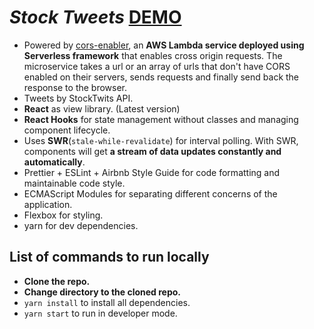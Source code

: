 
# *Stock Tweets* [DEMO](https://stocktwitter.netlify.app/)

 - Powered by [cors-enabler](https://github.com/bhuvanmalik007/cors-enabler), an **AWS Lambda service deployed using Serverless framework** that enables cross origin requests. The microservice takes a url or an array of urls that don't have CORS enabled on their servers, sends requests and finally send back the response to the browser. 
 - Tweets by StockTwits API.
 - **React** as view library. (Latest version)
 - **React Hooks** for state management without classes and managing component lifecycle.
 - Uses **SWR**(`stale-while-revalidate`) for interval polling. With SWR, components will get **a stream of data updates constantly and automatically**.
 - Prettier + ESLint + Airbnb Style Guide for code formatting and maintainable code style.
 - ECMAScript Modules for separating different concerns of the application.
 - Flexbox for styling.
 - yarn for dev dependencies.

## List of commands to run locally

 - **Clone the repo.**
 -  **Change directory to the cloned repo.**
 -  `yarn install` to install all dependencies.
 -  `yarn start` to run in developer mode.


